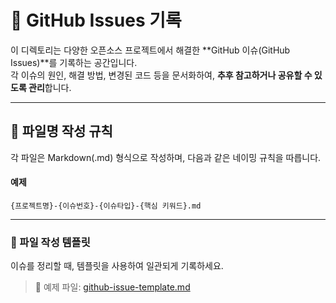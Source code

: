 # 📝 GitHub Issues 기록

이 디렉토리는 다양한 오픈소스 프로젝트에서 해결한 **GitHub 이슈(GitHub Issues)**를 기록하는 공간입니다.  
각 이슈의 원인, 해결 방법, 변경된 코드 등을 문서화하여, **추후 참고하거나 공유할 수 있도록 관리**합니다.    

---

## 📌 파일명 작성 규칙

각 파일은 Markdown(.md) 형식으로 작성하며, 다음과 같은 네이밍 규칙을 따릅니다.

#### 예제

```text
{프로젝트명}-{이슈번호}-{이슈타입}-{핵심 키워드}.md
```

---

### 📌 파일 작성 템플릿

이슈를 정리할 때, 템플릿을 사용하여 일관되게 기록하세요.

> 📄 예제 파일: [github-issue-template.md](/templates/github/github-issue-template.md)
